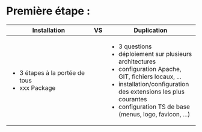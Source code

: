 <!-- .slide: data-breadcrumb="Installation VS Duplication" -->
# Première étape :

<table class="reveal">
	<thead>
		<tr>
			<th width="48%">Installation</th>
			<th width="4%" class="vs">VS</th>
			<th width="48%">Duplication</th>
		</tr>
	</thead>
	<tbody>
		<tr>
			<td><ul class="fragment fade-in">
				<li>3 étapes à la portée de tous</li>
				<li>xxx Package</li>
	</ul></td>
			<td>
			<td><ul class="fragment fade-in">
				<li>3 questions</li>
				<li>déploiement sur plusieurs architectures</li>
				<li>configuration Apache, GIT, fichiers locaux, ...</li>
				<li>installation/configuration des extensions les plus courantes</li>
				<li>configuration TS de base (menus, logo, favicon, ...)</li>		
			</ul></td>
		</tr>
	</tbody>
</table>